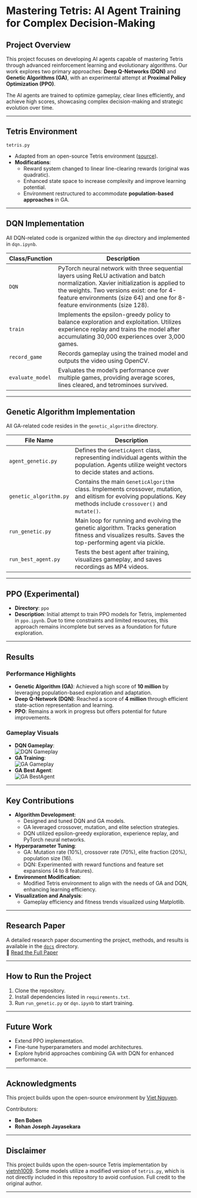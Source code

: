 # Mastering Tetris: AI Agent Training for Complex Decision-Making

## Project Overview
This project focuses on developing AI agents capable of mastering Tetris through advanced reinforcement learning and evolutionary algorithms. Our work explores two primary approaches: **Deep Q-Networks (DQN)** and **Genetic Algorithms (GA)**, with an experimental attempt at **Proximal Policy Optimization (PPO)**.

The AI agents are trained to optimize gameplay, clear lines efficiently, and achieve high scores, showcasing complex decision-making and strategic evolution over time.

---

## Tetris Environment
`tetris.py`  
- Adapted from an open-source Tetris environment ([source](https://github.com/vietnh1009/Tetris-deep-Q-learning-pytorch)).  
- **Modifications**:  
  - Reward system changed to linear line-clearing rewards (original was quadratic).  
  - Enhanced state space to increase complexity and improve learning potential.  
  - Environment restructured to accommodate **population-based approaches** in GA.  

---

## DQN Implementation
All DQN-related code is organized within the `dqn` directory and implemented in `dqn.ipynb`.

| Class/Function  | Description  |
|-----------------|---------------------------------------------------------------------------------------------------------------------------------------------------|
| `DQN`           | PyTorch neural network with three sequential layers using ReLU activation and batch normalization. Xavier initialization is applied to the weights. Two versions exist: one for 4-feature environments (size 64) and one for 8-feature environments (size 128).|
| `train`         | Implements the epsilon-greedy policy to balance exploration and exploitation. Utilizes experience replay and trains the model after accumulating 30,000 experiences over 3,000 games.|
| `record_game`   | Records gameplay using the trained model and outputs the video using OpenCV. |
| `evaluate_model`| Evaluates the model’s performance over multiple games, providing average scores, lines cleared, and tetrominoes survived. |

---

## Genetic Algorithm Implementation
All GA-related code resides in the `genetic_algorithm` directory.

| File Name              | Description  |
|-----------------------|---------------------------------------------------------------------------------------------------------------------------------------------------|
| `agent_genetic.py`     | Defines the `GeneticAgent` class, representing individual agents within the population. Agents utilize weight vectors to decide states and actions. |
| `genetic_algorithm.py` | Contains the main `GeneticAlgorithm` class. Implements crossover, mutation, and elitism for evolving populations. Key methods include `crossover()` and `mutate()`. |
| `run_genetic.py`       | Main loop for running and evolving the genetic algorithm. Tracks generation fitness and visualizes results. Saves the top-performing agent via pickle. |
| `run_best_agent.py`    | Tests the best agent after training, visualizes gameplay, and saves recordings as MP4 videos. |

---

## PPO (Experimental)
- **Directory**: `ppo`  
- **Description**: Initial attempt to train PPO models for Tetris, implemented in `ppo.ipynb`. Due to time constraints and limited resources, this approach remains incomplete but serves as a foundation for future exploration.

---

## Results

### Performance Highlights
- **Genetic Algorithm (GA)**: Achieved a high score of **10 million** by leveraging population-based exploration and adaptation.  
- **Deep Q-Network (DQN)**: Reached a score of **4 million** through efficient state-action representation and learning.  
- **PPO**: Remains a work in progress but offers potential for future improvements.  

### Gameplay Visuals
- **DQN Gameplay**:  
  ![DQN Gameplay](docs/assets/DQN_Linear.gif)  
- **GA Training**:  
  ![GA Gameplay](docs/assets/GA_Training.gif)  
- **GA Best Agent**:  
  ![GA BestAgent](docs/assets/GA_Best_Agent.gif)

---

## Key Contributions
- **Algorithm Development**:  
   - Designed and tuned DQN and GA models.  
   - GA leveraged crossover, mutation, and elite selection strategies.  
   - DQN utilized epsilon-greedy exploration, experience replay, and PyTorch neural networks.  
- **Hyperparameter Tuning**:  
   - GA: Mutation rate (10%), crossover rate (70%), elite fraction (20%), population size (16).  
   - DQN: Experimented with reward functions and feature set expansions (4 to 8 features).  
- **Environment Modification**:  
   - Modified Tetris environment to align with the needs of GA and DQN, enhancing learning efficiency.  
- **Visualization and Analysis**:  
   - Gameplay efficiency and fitness trends visualized using Matplotlib.  

---

## Research Paper
A detailed research paper documenting the project, methods, and results is available in the [`docs`](docs) directory.   
📄 [Read the Full Paper](docs/TetrisAI_Research_Paper.pdf)

---

## How to Run the Project
1. Clone the repository.  
2. Install dependencies listed in `requirements.txt`.  
3. Run `run_genetic.py` or `dqn.ipynb` to start training.  

---

## Future Work
- Extend PPO implementation.  
- Fine-tune hyperparameters and model architectures.  
- Explore hybrid approaches combining GA with DQN for enhanced performance.

---

## Acknowledgments
This project builds upon the open-source environment by [Viet Nguyen](https://github.com/vietnh1009/Tetris-deep-Q-learning-pytorch).  

Contributors:  
- **Ben Boben**  
- **Rohan Joseph Jayasekara**  

---

## Disclaimer
This project builds upon the open-source Tetris implementation by [vietnh1009](https://github.com/vietnh1009/Tetris-deep-Q-learning-pytorch). Some models utilize a modified version of `tetris.py`, which is not directly included in this repository to avoid confusion. Full credit to the original author.

---

